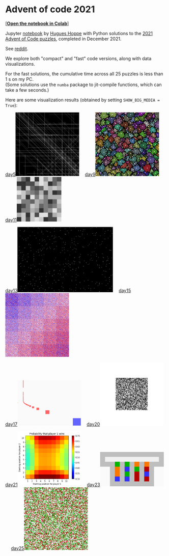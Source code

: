 # Advent of code 2021

[[**Open the notebook in Colab**]](https://colab.research.google.com/github/hhoppe/advent_of_code/blob/main/2021/advent_of_code_2021.ipynb)

Jupyter [notebook](https://github.com/hhoppe/advent_of_code/blob/main/2021/advent_of_code_2021.ipynb)
by [Hugues Hoppe](http://hhoppe.com/) with Python solutions to the
[2021 Advent of Code puzzles](https://adventofcode.com/2021),
completed in December 2021.

See [reddit](https://www.reddit.com/r/adventofcode/comments/rtx354/advent_of_code_2021_notebook_of_compact_and_fast/?utm_source=share&utm_medium=web2x&context=3).

We explore both "compact" and "fast" code versions, along with data visualizations.

For the fast solutions, the cumulative time across all 25 puzzles is less than 1 s on my PC.<br/>
(Some solutions use the `numba` package to jit-compile functions, which can take a few seconds.)

Here are some visualization results (obtained by setting `SHOW_BIG_MEDIA = True`):

<p>
<a href="#day5">day5</a><img src="https://github.com/hhoppe/advent_of_code/raw/main/2021/results/day05.png" width="200">&emsp;
<a href="#day9">day9</a><img src="https://github.com/hhoppe/advent_of_code/raw/main/2021/results/day09.gif" width="200">&emsp;
<a href="#day11">day11</a><img src="https://github.com/hhoppe/advent_of_code/raw/main/2021/results/day11.gif" width="140">
</p>
<p>
<a href="#day13">day13</a><img src="https://github.com/hhoppe/advent_of_code/raw/main/2021/results/day13.gif" width="300">&emsp;
<a href="#day15">day15</a><img src="https://github.com/hhoppe/advent_of_code/raw/main/2021/results/day15.gif" width="200">
</p>
<p>
<a href="#day17">day17</a><img src="https://github.com/hhoppe/advent_of_code/raw/main/2021/results/day17.png" width="200">&emsp;
<a href="#day20">day20</a><img src="https://github.com/hhoppe/advent_of_code/raw/main/2021/results/day20.gif" width="200">
</p>
<p>
<a href="#day21">day21</a><img src="https://github.com/hhoppe/advent_of_code/raw/main/2021/results/day21.png" width="200">&emsp;
<a href="#day23">day23</a><img src="https://github.com/hhoppe/advent_of_code/raw/main/2021/results/day23.gif" width="200">&emsp;
<a href="#day25">day25</a><img src="https://github.com/hhoppe/advent_of_code/raw/main/2021/results/day25.gif" width="200">
</p>
